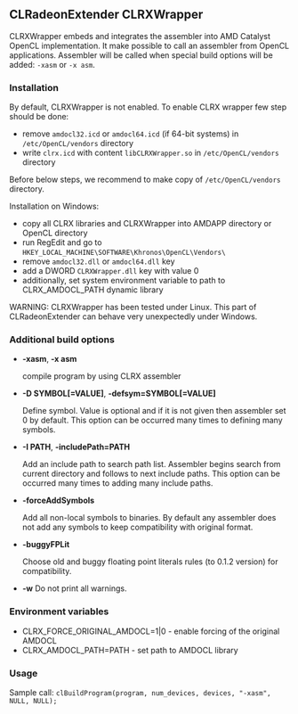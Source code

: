 ## CLRadeonExtender CLRXWrapper

CLRXWrapper embeds and integrates the assembler into AMD Catalyst OpenCL implementation.
It make possible to call an assembler from OpenCL applications. Assembler will be called
when special build options will be added: `-xasm` or `-x asm`.

### Installation

By default, CLRXWrapper is not enabled. To enable CLRX wrapper few step should be done:

* remove `amdocl32.icd` or `amdocl64.icd` (if 64-bit systems) in `/etc/OpenCL/vendors`
directory
* write `clrx.icd` with content `libCLRXWrapper.so` in  `/etc/OpenCL/vendors`
directory

Before below steps, we recommend to make copy of `/etc/OpenCL/vendors` directory.

Installation on Windows:

* copy all CLRX libraries and CLRXWrapper into AMDAPP directory or OpenCL directory
* run RegEdit and go to `HKEY_LOCAL_MACHINE\SOFTWARE\Khronos\OpenCL\Vendors\`
* remove `amdocl32.dll` or `amdocl64.dll` key
* add a DWORD `CLRXWrapper.dll` key with value 0
* additionally, set system environment variable to path to CLRX_AMDOCL_PATH dynamic library

WARNING: CLRXWrapper has been tested under Linux. This part of CLRadeonExtender can behave
very unexpectedly under Windows.

### Additional build options

* **-xasm**, **-x asm**

    compile program by using CLRX assembler

* **-D SYMBOL[=VALUE]**, **-defsym=SYMBOL[=VALUE]**

    Define symbol. Value is optional and if it is not given then assembler set 0 by default.
This option can be occurred many times to defining many symbols.

* **-I PATH**, **-includePath=PATH**

    Add an include path to search path list. Assembler begins search from current directory
and follows to next include paths.
This option can be occurred many times to adding many include paths.

* **-forceAddSymbols**

    Add all non-local symbols to binaries. By default any assembler does not add any symbols
to keep compatibility with original format.

* **-buggyFPLit**

    Choose old and buggy floating point literals rules (to 0.1.2 version)
for compatibility.

* **-w**
    Do not print all warnings.

### Environment variables

* CLRX_FORCE_ORIGINAL_AMDOCL=1|0 - enable forcing of the original AMDOCL
* CLRX_AMDOCL_PATH=PATH - set path to AMDOCL library

### Usage

Sample call: `clBuildProgram(program, num_devices, devices, "-xasm", NULL, NULL);`
